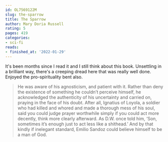 ```yaml
---
id: OL7569122M
slug: the-sparrow
title: The Sparrow
author: Mary Doria Russell
rating: 5
pages: 419
categories:
- sci-fi
reads:
- finished_at: '2022-01-29'
---
```

It's been months since I read it and I still think about this book. Unsettling in a brilliant way, there's a creeping dread here that was really well done. Enjoyed the pro-spirituality bent also.

> He was aware of his agnosticism, and patient with it. Rather than deny the existence of something he couldn’t perceive himself, he acknowledged the authenticity of his uncertainty and carried on, praying in the face of his doubt. After all, Ignatius of Loyola, a soldier who had killed and whored and made a thorough mess of his soul, said you could judge prayer worthwhile simply if you could act more decently, think more clearly afterward. As D.W. once told him, ‘Son, sometimes it’s enough just to act less like a shithead.’ And by that kindly if inelegant standard, Emilio Sandoz could believe himself to be a man of God.
